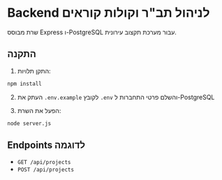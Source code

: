
# Backend לניהול תב"ר וקולות קוראים

שרת מבוסס Express ו-PostgreSQL עבור מערכת תקצוב עירונית.

## התקנה
1. התקן תלויות:
```bash
npm install
```

2. העתק את `.env.example` לקובץ `.env` והשלם פרטי התחברות ל-PostgreSQL

3. הפעל את השרת:
```bash
node server.js
```

## Endpoints לדוגמה
- `GET /api/projects`
- `POST /api/projects`
